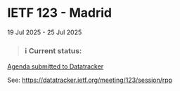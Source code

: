 # IETF 123 - Madrid
19 Jul 2025 - 25 Jul 2025

> ### ℹ️ Current status:
[Agenda submitted to Datatracker](https://datatracker.ietf.org/meeting/123/materials/agenda-123-rpp) 
<!-- Preliminary agenda -->
<!-- > Planning and preparations in progress. -->

See: https://datatracker.ietf.org/meeting/123/session/rpp

<!-- See: https://datatracker.ietf.org/meeting/important-dates/#IETF123 -->

<!--
see: https://datatracker.ietf.org/doc/html/rfc2418#section-3.1
see: https://datatracker.ietf.org/doc/html/rfc2418#section-6
-->

